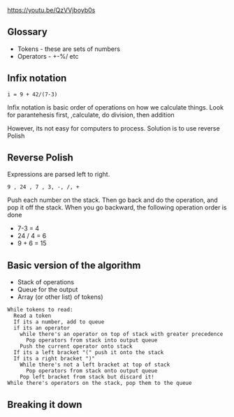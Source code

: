 https://youtu.be/QzVVjboyb0s

## Glossary

- Tokens - these are sets of numbers
- Operators - +-%/ etc

## Infix notation

`i = 9 + 42/(7-3)`

Infix notation is basic order of operations on how we calculate things. Look for parantehesis first, ,calculate, do division, then addition

However, its not easy for computers to process. Solution is to use reverse Polish

## Reverse Polish

Expressions are parsed left to right.

`9 , 24 , 7 , 3, -, /, +`

Push each number on the stack. Then go back and do the operation, and pop it off the stack. When you go backward, the following 
operation order is done

- 7-3 = 4
- 24 / 4 = 6
- 9 + 6 = 15

## Basic version of the algorithm

- Stack of operations
- Queue for the output
- Array (or other list) of tokens)

```
While tokens to read:
  Read a token
  If its a number, add to queue
  if its an operator
    while there's an operator on top of stack with greater precedence
      Pop operators from stack into output queue
    Push the current operator onto stack
  If its a left bracket "(" push it onto the stack
  If its a right bracket ")"
    While there's not a left bracket at top of stack
      Pop operators from stack onto output queue
    Pop left bracket from stack but discard it!
While there's operators on the stack, pop them to the queue
```

## Breaking it down

